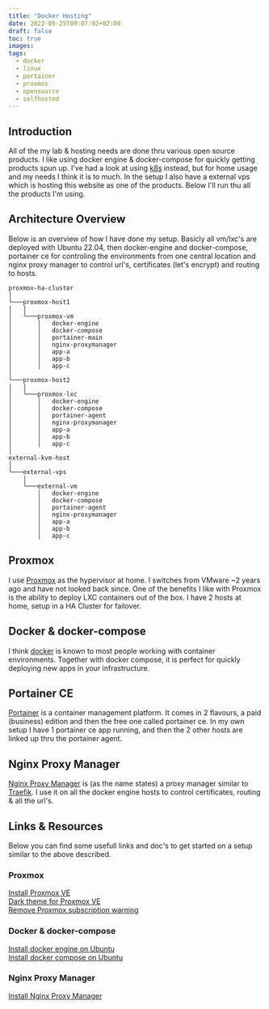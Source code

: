 ```yaml
---
title: "Docker Hosting"
date: 2022-05-25T09:07:02+02:00
draft: false
toc: true
images:
tags:
  - docker
  - linux
  - portainer
  - proxmox
  - opensource
  - selfhosted
---
```

## Introduction
All of the my lab & hosting needs are done thru various open source products. I like using docker engine & docker-compose for quickly getting products spun up. I've had a look at using [k8s](https://kubernetes.io) instead, but for home usage and my needs I think it is to much. In the setup I also have a external vps which is hosting this website as one of the products. Below I'll run thu all the products I'm using.
## Architecture Overview
Below is an overview of how I have done my setup. Basicly all vm/lxc's are deployed with Ubuntu 22.04, then docker-engine and docker-compose, portainer ce for controling the environments from one central location and nginx proxy manager to control url's, certificates (let's encrypt) and routing to hosts.
```
proxmox-ha-cluster  
│
└───proxmox-host1
│   │
│   └───proxmox-vm
│       │   docker-engine
│       │   docker-compose
│       │   portainer-main
│       │   nginx-proxymanager
│       │   app-a
│       │   app-b
│       │   app-c
│
└───proxmox-host2
│   │
│   └───proxmox-lxc
│       │   docker-engine
│       │   docker-compose
│       │   portainer-agent
│       │   nginx-proxymanager
│       │   app-a
│       │   app-b
│       │   app-c
│
external-kvm-host
│
└───external-vps
    │
    └───external-vm
        │   docker-engine
        │   docker-compose
        │   portainer-agent
        │   nginx-proxymanager
        │   app-a
        │   app-b
        │   app-c
```
## Proxmox
I use [Proxmox](https://www.proxmox.com/en/) as the hypervisor at home. I switches from VMware ~2 years ago and have not looked back since. One of the benefits I like with Proxmox is the ability to deploy LXC containers out of the box. I have 2 hosts at home, setup in a HA Cluster for failover.
## Docker & docker-compose
I think [docker](https://www.docker.com/) is known to most people working with container environments. Together with docker compose, it is perfect for quickly deploying new apps in your infrastructure.  
## Portainer CE
[Portainer](https://www.portainer.io/) is a container management platform. It comes in 2 flavours, a paid (business) edition and then the free one called portainer ce. In my own setup I have 1 portainer ce app running, and then the 2 other hosts are linked up thru the portainer agent.
## Nginx Proxy Manager
[Nginx Proxy Manager](https://nginxproxymanager.com/) is (as the name states) a proxy manager similar to [Traefik](https://traefik.io). I use it on all the docker engine hosts to control certificates, routing & all the url's.
## Links & Resources
Below you can find some usefull links and doc's to get started on a setup similar to the above described.
### Proxmox
[Install Proxmox VE](https://pve.proxmox.com/wiki/Installation)  
[Dark theme for Proxmox VE](https://github.com/Weilbyte/PVEDiscordDark)  
[Remove Proxmox subscription warning](https://johnscs.com/remove-proxmox51-subscription-notice/)
### Docker & docker-compose
[Install docker engine on Ubuntu](https://docs.docker.com/engine/install/ubuntu/)  
[Install docker compose on Ubuntu](https://docs.docker.com/compose/install/compose-plugin/)
### Nginx Proxy Manager
[Install Nginx Proxy Manager](https://nginxproxymanager.com/setup/)
